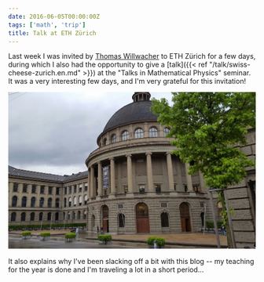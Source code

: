 ```yaml
---
date: 2016-06-05T00:00:00Z
tags: ['math', 'trip']
title: Talk at ETH Zürich
---
```


Last week I was invited by [Thomas Willwacher](http://user.math.uzh.ch/willwacher/) to ETH Zürich for a few days, during which I also had the opportunity to give a [talk]({{< ref "/talk/swiss-cheese-zurich.en.md" >}}) at the "Talks in Mathematical Physics" seminar. It was a very interesting few days, and I'm very grateful for this invitation!
<!--more-->

<img alt="ETH" src="eth.jpg" class="img-fluid">

It also explains why I've been slacking off a bit with this blog -- my teaching for the year is done and I'm traveling a lot in a short period...
